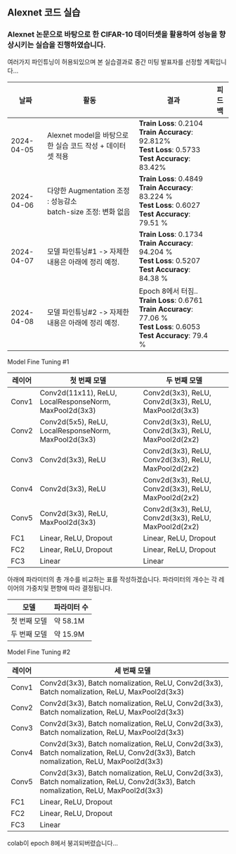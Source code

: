 ## Alexnet 코드 실습

### Alexnet 논문으로 바탕으로 한 CIFAR-10 데이터셋을 활용하여 성능을 향상시키는 실습을 진행하였습니다.

여러가지 파인튜닝이 허용되있으며 본 실습결과로 중간 미팅 발표자를 선정할 계획입니다... 


| 날짜        | 활동                                | 결과                                           | 피드백                                           |
|-------------|-------------------------------------|-------------------------------------------------|-------------------------------------------------|
| 2024-04-05  | Alexnet model을 바탕으로한 실습 코드 작성 + 데이터셋 적용 |**Train Loss**: 0.2104 **Train Accuracy**: 92.812% <br>   **Test Loss**: 0.5733 **Test Accuracy**: 83.42% |
| 2024-04-06  | 다양한 Augmentation 조정 : 성능감소 <br> batch-size 조정: 변화 없음 |**Train Loss**: 0.4849 **Train Accuracy**: 83.224 % <br> **Test Loss**: 0.6027 **Test Accuracy**: 79.51 %|
| 2024-04-07  | 모델 파인튜닝#1 -> 자제한 내용은 아래에 정리 예정. |**Train Loss**:  0.1734 **Train Accuracy**: 94.204 % <br> **Test Loss**: 0.5207 **Test Accuracy**: 84.38 %|
| 2024-04-08  | 모델 파인튜닝#2 -> 자제한 내용은 아래에 정리 예정. |Epoch 8에서 터짐..<br> **Train Loss**:  0.6761 **Train Accuracy**: 77.06 % <br> **Test Loss**: 0.6053 **Test Accuracy**: 79.4 % |


Model Fine Tuning #1

| 레이어 | 첫 번째 모델 | 두 번째 모델 |
|-------|-------------------|-------------------|
| Conv1 | Conv2d(11x11), ReLU, LocalResponseNorm, MaxPool2d(3x3) | Conv2d(3x3), ReLU, Conv2d(3x3), ReLU, MaxPool2d(3x3) |
| Conv2 | Conv2d(5x5), ReLU, LocalResponseNorm, MaxPool2d(3x3) | Conv2d(3x3), ReLU, Conv2d(3x3), ReLU, MaxPool2d(2x2) |
| Conv3 | Conv2d(3x3), ReLU | Conv2d(3x3), ReLU, Conv2d(3x3), ReLU, MaxPool2d(2x2) |
| Conv4 | Conv2d(3x3), ReLU | Conv2d(3x3), ReLU, Conv2d(3x3), ReLU, MaxPool2d(2x2) |
| Conv5 | Conv2d(3x3), ReLU, MaxPool2d(3x3) | Conv2d(3x3), ReLU, Conv2d(3x3), ReLU, MaxPool2d(2x2) |
| FC1   | Linear, ReLU, Dropout | Linear, ReLU, Dropout |
| FC2   | Linear, ReLU, Dropout | Linear, ReLU, Dropout |
| FC3   | Linear | Linear |

아래에 파라미터의 총 개수를 비교하는 표를 작성하겠습니다. 파라미터의 개수는 각 레이어의 가중치및 편향에 따라 결정됩니다.

| 모델        | 파라미터 수 |
|-------------|------------|
| 첫 번째 모델 | 약 58.1M   |
| 두 번째 모델 | 약 15.9M   |

Model Fine Tuning #2

| 레이어 | 세 번째 모델 |
|-------|-------------------|
| Conv1 | Conv2d(3x3), Batch nomalization, ReLU, Conv2d(3x3), Batch nomalization, ReLU, MaxPool2d(3x3) |
| Conv2 | Conv2d(3x3), Batch nomalization, ReLU, Conv2d(3x3), Batch nomalization, ReLU, MaxPool2d(3x3) |
| Conv3 | Conv2d(3x3), Batch nomalization, ReLU, Conv2d(3x3), Batch nomalization, ReLU, MaxPool2d(3x3)  |
| Conv4 | Conv2d(3x3), Batch nomalization, ReLU, Conv2d(3x3), Batch nomalization, ReLU, Conv2d(3x3), Batch nomalization, ReLU, MaxPool2d(3x3) |
| Conv5 | Conv2d(3x3), Batch nomalization, ReLU, Conv2d(3x3), Batch nomalization, ReLU, Conv2d(3x3), Batch nomalization, ReLU, MaxPool2d(3x3) |
| FC1   | Linear, ReLU, Dropout |
| FC2   | Linear, ReLU, Dropout |
| FC3   | Linear |

colab이 epoch 8에서 붕괴되버렸습니다...
